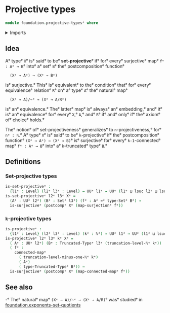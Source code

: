 # Projective types

```agda
module foundation.projective-typesᵉ where
```

<details><summary>Imports</summary>

```agda
open import elementary-number-theory.natural-numbersᵉ

open import foundation.connected-mapsᵉ
open import foundation.postcomposition-functionsᵉ
open import foundation.surjective-mapsᵉ
open import foundation.truncation-levelsᵉ
open import foundation.universe-levelsᵉ

open import foundation-core.function-typesᵉ
open import foundation-core.setsᵉ
open import foundation-core.truncated-typesᵉ
```

</details>

## Idea

Aᵉ typeᵉ `X`ᵉ isᵉ saidᵉ to beᵉ **set-projective**ᵉ ifᵉ forᵉ everyᵉ surjectiveᵉ mapᵉ
`fᵉ : Aᵉ → B`ᵉ intoᵉ aᵉ setᵉ `B`ᵉ theᵉ postcompositionᵉ functionᵉ

```text
  (Xᵉ → Aᵉ) → (Xᵉ → Bᵉ)
```

isᵉ surjective.ᵉ Thisᵉ isᵉ equivalentᵉ to theᵉ conditionᵉ thatᵉ forᵉ everyᵉ equivalenceᵉ
relationᵉ `R`ᵉ onᵉ aᵉ typeᵉ `A`ᵉ theᵉ naturalᵉ mapᵉ

```text
  (Xᵉ → A)/~ᵉ → (Xᵉ → A/Rᵉ)
```

isᵉ anᵉ equivalence.ᵉ Theᵉ latterᵉ mapᵉ isᵉ alwaysᵉ anᵉ embedding,ᵉ andᵉ itᵉ isᵉ anᵉ
equivalenceᵉ forᵉ everyᵉ `X`,ᵉ `A`,ᵉ andᵉ `R`ᵉ ifᵉ andᵉ onlyᵉ ifᵉ theᵉ axiomᵉ ofᵉ choiceᵉ
holds.ᵉ

Theᵉ notionᵉ ofᵉ set-projectivenessᵉ generalizesᵉ to `n`-projectiveness,ᵉ forᵉ `nᵉ : ℕ`.ᵉ
Aᵉ typeᵉ `X`ᵉ isᵉ saidᵉ to beᵉ `k`-projectiveᵉ ifᵉ theᵉ postcompositionᵉ functionᵉ
`(Xᵉ → Aᵉ) → (Xᵉ → B)`ᵉ isᵉ surjectiveᵉ forᵉ everyᵉ `k-1`-connectedᵉ mapᵉ `fᵉ : Aᵉ → B`ᵉ intoᵉ
aᵉ `k`-truncatedᵉ typeᵉ `B`.ᵉ

## Definitions

### Set-projective types

```agda
is-set-projectiveᵉ :
  {l1ᵉ : Level} (l2ᵉ l3ᵉ : Level) → UUᵉ l1ᵉ → UUᵉ (l1ᵉ ⊔ lsuc l2ᵉ ⊔ lsuc l3ᵉ)
is-set-projectiveᵉ l2ᵉ l3ᵉ Xᵉ =
  (Aᵉ : UUᵉ l2ᵉ) (Bᵉ : Setᵉ l3ᵉ) (fᵉ : Aᵉ ↠ᵉ type-Setᵉ Bᵉ) →
  is-surjectiveᵉ (postcompᵉ Xᵉ (map-surjectionᵉ fᵉ))
```

### `k`-projective types

```agda
is-projectiveᵉ :
  {l1ᵉ : Level} (l2ᵉ l3ᵉ : Level) (kᵉ : ℕᵉ) → UUᵉ l1ᵉ → UUᵉ (l1ᵉ ⊔ lsuc l2ᵉ ⊔ lsuc l3ᵉ)
is-projectiveᵉ l2ᵉ l3ᵉ kᵉ Xᵉ =
  ( Aᵉ : UUᵉ l2ᵉ) (Bᵉ : Truncated-Typeᵉ l3ᵉ (truncation-level-ℕᵉ kᵉ))
  ( fᵉ :
    connected-mapᵉ
      ( truncation-level-minus-one-ℕᵉ kᵉ)
      ( Aᵉ)
      ( type-Truncated-Typeᵉ Bᵉ)) →
  is-surjectiveᵉ (postcompᵉ Xᵉ (map-connected-mapᵉ fᵉ))
```

## See also

-ᵉ Theᵉ naturalᵉ mapᵉ `(Xᵉ → A)/~ᵉ → (Xᵉ → A/R)`ᵉ wasᵉ studiedᵉ in
  [foundation.exponents-set-quotients](foundation.exponents-set-quotients.mdᵉ)